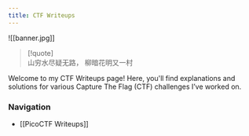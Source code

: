 ```yaml
---
title: CTF Writeups
---
```


![[banner.jpg]]
>[!quote]   
>山穷水尽疑无路， 柳暗花明又一村
>


Welcome to my CTF Writeups page! Here, you'll find explanations and solutions for various Capture The Flag (CTF) challenges I’ve worked on. 

### Navigation
-  [[PicoCTF Writeups]]